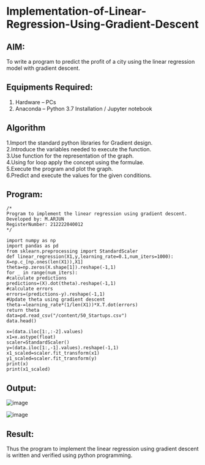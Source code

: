 # Implementation-of-Linear-Regression-Using-Gradient-Descent

## AIM:
To write a program to predict the profit of a city using the linear regression model with gradient descent.

## Equipments Required:
1. Hardware – PCs
2. Anaconda – Python 3.7 Installation / Jupyter notebook

## Algorithm
1.Import the standard python libraries for Gradient design.<br>
2.Introduce the variables needed to execute the function.<br>
3.Use function for the representation of the graph.<br>
4.Using for loop apply the concept using the formulae.<br>
5.Execute the program and plot the graph. <br>
6.Predict and execute the values for the given conditions. <br>

## Program:
```
/*
Program to implement the linear regression using gradient descent.
Developed by: M.ARJUN
RegisterNumber: 212222040012
*/

import numpy as np
import pandas as pd
from sklearn.preprocessing import StandardScaler
def linear_regression(X1,y,learning_rate=0.1,num_iters=1000):
X=np.c_[np.ones(len(X1)),X1]
theta=np.zeros(X.shape[1]).reshape(-1,1)
for _ in range(num_iters):
#calculate predictions
predictions=(X).dot(theta).reshape(-1,1)
#calculate errors
errors=(predictions-y).reshape(-1,1)
#Update theta using gradient descent
theta-=learning_rate*(1/len(X1))*X.T.dot(errors)
return theta
data=pd.read_csv("/content/50_Startups.csv")
data.head()

x=(data.iloc[1:,:-2].values)
x1=x.astype(float)
scaler=StandardScaler()
y=(data.iloc[1:,-1].values).reshape(-1,1)
x1_scaled=scaler.fit_transform(x1)
y1_scaled=scaler.fit_transform(y)
print(x)
print(x1_scaled)
```

## Output:
![image](https://github.com/AkilaMohan/Implementation-of-Linear-Regression-Using-Gradient-Descent/assets/119429483/277418de-c691-49a6-b1b8-58f7339e3591)

![image](https://github.com/AkilaMohan/Implementation-of-Linear-Regression-Using-Gradient-Descent/assets/119429483/20789b60-6ef5-4dfc-82b3-13427fdaeac0)




## Result:
Thus the program to implement the linear regression using gradient descent is written and verified using python programming.
